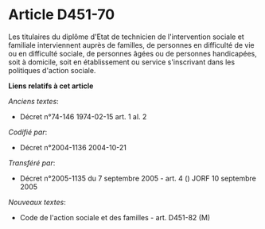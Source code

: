# Article D451-70

Les titulaires du diplôme d'Etat de technicien de l'intervention sociale et familiale interviennent auprès de familles, de
personnes en difficulté de vie ou en difficulté sociale, de personnes âgées ou de personnes handicapées, soit à domicile,
soit en établissement ou service s'inscrivant dans les politiques d'action sociale.

**Liens relatifs à cet article**

_Anciens textes_:

  - Décret n°74-146 1974-02-15 art. 1 al. 2

_Codifié par_:

  - Décret n°2004-1136 2004-10-21

_Transféré par_:

  - Décret n°2005-1135 du 7 septembre 2005 - art. 4 () JORF 10 septembre 2005

_Nouveaux textes_:

  - Code de l'action sociale et des familles - art. D451-82 (M)
